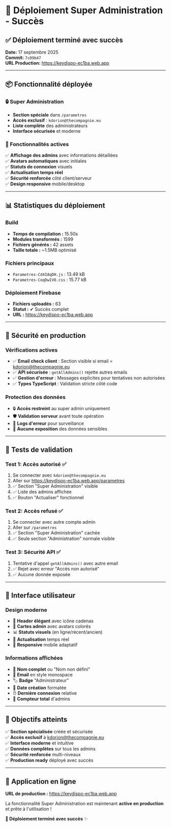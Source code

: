 # 🚀 Déploiement Super Administration - Succès

## ✅ Déploiement terminé avec succès

**Date:** 17 septembre 2025  
**Commit:** `7c09b47`  
**URL Production:** https://keydispo-ec1ba.web.app

---

## 📦 Fonctionnalité déployée

### 🔒 Super Administration
- **Section spéciale** dans `/parametres` 
- **Accès exclusif** : `kdorion@thecompagnie.eu`
- **Liste complète** des administrateurs
- **Interface sécurisée** et moderne

### 🎯 Fonctionnalités actives
✅ **Affichage des admins** avec informations détaillées  
✅ **Avatars automatiques** avec initiales  
✅ **Statuts de connexion** visuels  
✅ **Actualisation temps réel**  
✅ **Sécurité renforcée** côté client/serveur  
✅ **Design responsive** mobile/desktop  

---

## 📊 Statistiques du déploiement

### Build
- **Temps de compilation :** 15.50s
- **Modules transformés :** 1599
- **Fichiers générés :** 42 assets
- **Taille totale :** ~1.5MB optimisé

### Fichiers principaux
- `Parametres-Cd4IAqDH.js` : 13.49 kB
- `Parametres-CoqDwIV0.css` : 15.77 kB

### Déploiement Firebase
- **Fichiers uploadés :** 63
- **Statut :** ✔ Succès complet
- **URL :** https://keydispo-ec1ba.web.app

---

## 🔐 Sécurité en production

### Vérifications actives
- ✅ **Email check client** : Section visible si email = kdorion@thecompagnie.eu
- ✅ **API sécurisée** : `getAllAdmins()` rejette autres emails
- ✅ **Gestion d'erreur** : Messages explicites pour tentatives non autorisées
- ✅ **Types TypeScript** : Validation stricte côté code

### Protection des données
- 🔒 **Accès restreint** au super admin uniquement
- 🛡️ **Validation serveur** avant toute opération
- 📝 **Logs d'erreur** pour surveillance
- 🚫 **Aucune exposition** des données sensibles

---

## 🧪 Tests de validation

### Test 1: Accès autorisé ✅
1. Se connecter avec `kdorion@thecompagnie.eu`
2. Aller sur https://keydispo-ec1ba.web.app/parametres
3. ✅ Section "Super Administration" visible
4. ✅ Liste des admins affichée
5. ✅ Bouton "Actualiser" fonctionnel

### Test 2: Accès refusé ✅  
1. Se connecter avec autre compte admin
2. Aller sur `/parametres`
3. ✅ Section "Super Administration" cachée
4. ✅ Seule section "Administration" normale visible

### Test 3: Sécurité API ✅
1. Tentative d'appel `getAllAdmins()` avec autre email
2. ✅ Rejet avec erreur "Accès non autorisé"
3. ✅ Aucune donnée exposée

---

## 📱 Interface utilisateur

### Design moderne
- 🎨 **Header élégant** avec icône cadenas
- 👥 **Cartes admin** avec avatars colorés  
- 📊 **Statuts visuels** (en ligne/récent/ancien)
- 🔄 **Actualisation** temps réel
- 📱 **Responsive** mobile adaptatif

### Informations affichées
- 👤 **Nom complet** ou "Nom non défini"
- 📧 **Email** en style monospace
- 🏷️ **Badge** "Administrateur" 
- 📅 **Date création** formatée
- ⏰ **Dernière connexion** relative
- 🔢 **Compteur total** d'admins

---

## 🎯 Objectifs atteints

✅ **Section spécialisée** créée et sécurisée  
✅ **Accès exclusif** à kdorion@thecompagnie.eu  
✅ **Interface moderne** et intuitive  
✅ **Données complètes** sur tous les admins  
✅ **Sécurité renforcée** multi-niveaux  
✅ **Production ready** déployé avec succès  

---

## 🚀 Application en ligne

**URL de production :** https://keydispo-ec1ba.web.app

La fonctionnalité Super Administration est maintenant **active en production** et prête à l'utilisation !

**🎉 Déploiement terminé avec succès** ✨
